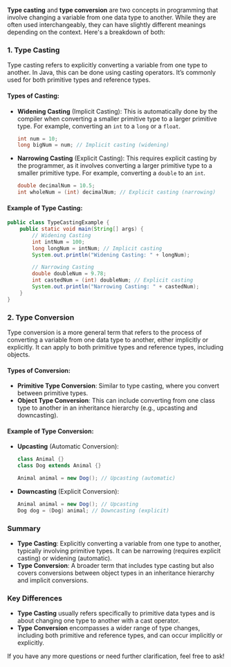 **Type casting** and **type conversion** are two concepts in programming that involve changing a variable from one data type to another. While they are often used interchangeably, they can have slightly different meanings depending on the context. Here's a breakdown of both:

### 1. Type Casting
Type casting refers to explicitly converting a variable from one type to another. In Java, this can be done using casting operators. It’s commonly used for both primitive types and reference types.

#### **Types of Casting**:
- **Widening Casting** (Implicit Casting): This is automatically done by the compiler when converting a smaller primitive type to a larger primitive type. For example, converting an `int` to a `long` or a `float`.

  ```java
  int num = 10;
  long bigNum = num; // Implicit casting (widening)
  ```

- **Narrowing Casting** (Explicit Casting): This requires explicit casting by the programmer, as it involves converting a larger primitive type to a smaller primitive type. For example, converting a `double` to an `int`.

  ```java
  double decimalNum = 10.5;
  int wholeNum = (int) decimalNum; // Explicit casting (narrowing)
  ```

#### **Example of Type Casting**:
```java
public class TypeCastingExample {
    public static void main(String[] args) {
        // Widening Casting
        int intNum = 100;
        long longNum = intNum; // Implicit casting
        System.out.println("Widening Casting: " + longNum);

        // Narrowing Casting
        double doubleNum = 9.78;
        int castedNum = (int) doubleNum; // Explicit casting
        System.out.println("Narrowing Casting: " + castedNum);
    }
}
```

### 2. Type Conversion
Type conversion is a more general term that refers to the process of converting a variable from one data type to another, either implicitly or explicitly. It can apply to both primitive types and reference types, including objects.

#### **Types of Conversion**:
- **Primitive Type Conversion**: Similar to type casting, where you convert between primitive types.
- **Object Type Conversion**: This can include converting from one class type to another in an inheritance hierarchy (e.g., upcasting and downcasting).

#### **Example of Type Conversion**:
- **Upcasting** (Automatic Conversion):
  ```java
  class Animal {}
  class Dog extends Animal {}

  Animal animal = new Dog(); // Upcasting (automatic)
  ```

- **Downcasting** (Explicit Conversion):
  ```java
  Animal animal = new Dog(); // Upcasting
  Dog dog = (Dog) animal; // Downcasting (explicit)
  ```

### Summary
- **Type Casting**: Explicitly converting a variable from one type to another, typically involving primitive types. It can be narrowing (requires explicit casting) or widening (automatic).
- **Type Conversion**: A broader term that includes type casting but also covers conversions between object types in an inheritance hierarchy and implicit conversions.

### Key Differences
- **Type Casting** usually refers specifically to primitive data types and is about changing one type to another with a cast operator.
- **Type Conversion** encompasses a wider range of type changes, including both primitive and reference types, and can occur implicitly or explicitly.

If you have any more questions or need further clarification, feel free to ask!
